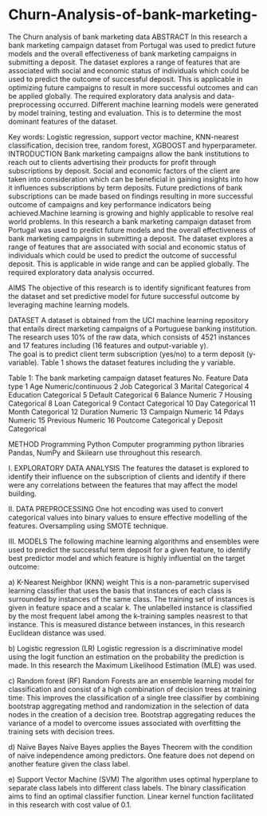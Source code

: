 # Churn-Analysis-of-bank-marketing-
The Churn analysis of bank marketing data
                                                  ABSTRACT
In this research a bank marketing campaign dataset from Portugal was used to predict future models and the overall effectiveness 
of bank marketing campaigns in submitting a deposit. The dataset explores a range of features that are associated with social and
economic status of individuals which could be used to predict the outcome of successful deposit. This is applicable in optimizing 
future campaigns to result in more successful outcomes and can be applied globally. The required exploratory data analysis and 
data-preprocessing occurred. Different machine learning models were generated by model training, testing and evaluation. 
This is to determine the most dominant features of the dataset. 

Key words: Logistic regression, support vector machine, KNN-nearest classification, decision tree, random forest, XGBOOST and hyperparameter.
                                             INTRODUCTION
Bank marketing campaigns allow the bank institutions to reach out to clients advertising their products for profit through subscriptions by deposit.
Social and economic factors of the client are taken into consideration which can be beneficial in gaining insights into how it influences subscriptions
by term deposits. Future predictions of bank subscriptions can be made based on findings resulting in more successful outcome of campaigns and key performance 
indicators being achieved.Machine learning is growing and highly applicable to resolve real world problems. In this research a bank marketing campaign dataset 
from Portugal was used to predict future models and the overall effectiveness of bank marketing campaigns in submitting a deposit. The dataset explores a range
of features that are associated with social and economic status of individuals which could be used to predict the outcome of successful deposit. 
This is applicable in wide range and can be applied globally. The required exploratory data analysis occurred.

AIMS
The objective of this research is to identify significant features from the dataset and set predictive model 
for future successful outcome by leveraging machine learning models.

DATASET
A dataset is obtained from the UCI machine learning repository that entails direct marketing campaigns of a Portuguese banking institution. 
The research uses 10% of the raw data, which consists of 4521 instances and 17 features including (16 features and output-variable y).  
The goal is to predict client term subscription (yes/no) to a term deposit (y-variable).
Table 1 shows the dataset features including the y variable.

Table 1: The bank marketing campaign dataset features 
No.	Feature	Data type
1	Age 	Numeric/continuous
2	Job	Categorical
3	Marital	Categorical
4	Education	Categorical
5	Default	Categorical
6	Balance	Numeric
7	Housing	Categorical
8	Loan	Categorical
9	Contact	Categorical
10	Day	Categorical
11	Month	Categorical
12	Duration	Numeric
13	Campaign	Numeric
14	Pdays	Numeric
15	Previous	Numeric
16	Poutcome	Categorical
y	Deposit	Categorical

METHOD
Programming Python
Computer programming python libraries Pandas, NumPy and Skilearn use throughout this research. 

I.	EXPLORATORY DATA ANALYSIS
The features the dataset is explored to identify their influence on the subscription of clients and identify if there were any correlations
between the features that may affect the model building. 

II.	DATA PREPROCESSING
One hot encoding was used to convert categorical values into binary values to ensure effective modelling of the features. 
Oversampling using SMOTE technique.

III.	MODELS
The following machine learning algorithms and ensembles were used to predict the successful term deposit for a given feature, 
to identify best predictor model and which feature is highly influential on the target outcome:
               
a)	K-Nearest Neighbor (KNN) weight 
This is a non-parametric supervised learning classifier that uses the basis that instances of each class is surrounded by instances of the same class. 
The training set of instances is given in feature space and a scalar k.  The unlabelled instance is classified by the most frequent label among the
k-training samples neasrest to that instance. This is measured distance between instances, in this research Euclidean distance was used. 

b)	Logistic regression (LR)
Logistic regression is a discriminative model using the logit function an estimation on the probability the prediction is made. 
In this research the Maximum Likelihood Estimation (MLE) was used.

c)	Random forest (RF)
Random Forests are an ensemble learning model for classification and consist of a high combination of decision trees at training time. 
This improves the classification of a single tree classifier by combining bootstrap aggregating method and randomization in the selection 
of data nodes in the creation of a decision tree. Bootstrap aggregating reduces the variance of a model to overcome issues associated with overfitting the training sets with decision trees.

d)	Naïve Bayes 
Naïve Bayes applies the Bayes Theorem with the condition of naïve independence among predictors. 
One feature does not depend on another feature given the class label. 

e)	Support Vector Machine (SVM) 
The algorithm uses optimal hyperplane to separate class labels into different class labels. 
The binary classification aims to find an optimal classifier function. Linear kernel function facilitated in this research with cost value of 0.1. 




